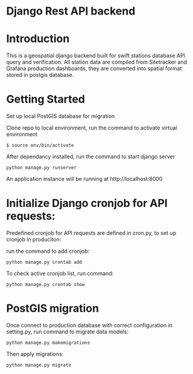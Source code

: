 Django Rest API backend
===
# Introduction
This is a geospatial django backend built for swift stations database API query and verification. All station data are compiled from Sitetracker and Grafana production dashboards, they are converted into spatial format stored in postgis database.

# Getting Started
Set up local PostGIS database for migration

Clone repo to local environment, run the command to activate virtual environment
```
$ source env/bin/activate
```
After dependancy installed, run the command to start django server
```
python manage.py runserver
```
An application instance will be running at http://localhost:8000

# Initialize Django cronjob for API requests:
Predefined cronjob for API requests are defined in cron.py, to set up cronjob in produciton:

run the command to add cronjob:
```
python manage.py crontab add
```
To check active cronjob list, run command:
```
python manage.py crontab show
```

# PostGIS migration
Once connect to production database with correct configuration in setting.py, run command to migrate data models:
```
python manage.py makemigrations
```
Then apply migrations:
```
python manage.py migrate
```

